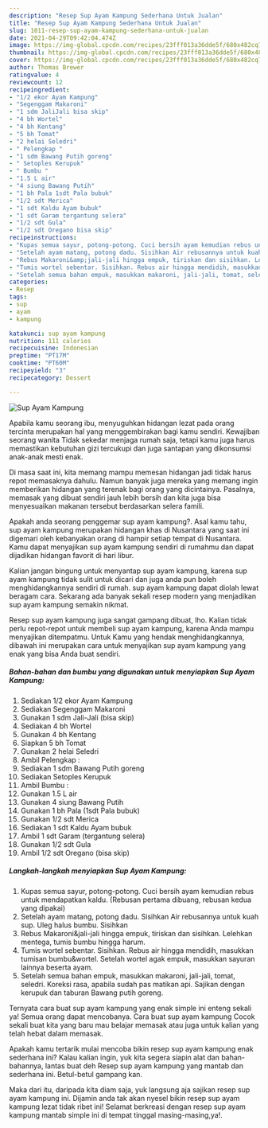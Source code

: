 ```yaml
---
description: "Resep Sup Ayam Kampung Sederhana Untuk Jualan"
title: "Resep Sup Ayam Kampung Sederhana Untuk Jualan"
slug: 1011-resep-sup-ayam-kampung-sederhana-untuk-jualan
date: 2021-04-29T09:42:04.474Z
image: https://img-global.cpcdn.com/recipes/23fff013a36dde5f/680x482cq70/sup-ayam-kampung-foto-resep-utama.jpg
thumbnail: https://img-global.cpcdn.com/recipes/23fff013a36dde5f/680x482cq70/sup-ayam-kampung-foto-resep-utama.jpg
cover: https://img-global.cpcdn.com/recipes/23fff013a36dde5f/680x482cq70/sup-ayam-kampung-foto-resep-utama.jpg
author: Thomas Brewer
ratingvalue: 4
reviewcount: 12
recipeingredient:
- "1/2 ekor Ayam Kampung"
- "Segenggam Makaroni"
- "1 sdm JaliJali bisa skip"
- "4 bh Wortel"
- "4 bh Kentang"
- "5 bh Tomat"
- "2 helai Seledri"
- " Pelengkap "
- "1 sdm Bawang Putih goreng"
- " Setoples Kerupuk"
- " Bumbu "
- "1.5 L air"
- "4 siung Bawang Putih"
- "1 bh Pala 1sdt Pala bubuk"
- "1/2 sdt Merica"
- "1 sdt Kaldu Ayam bubuk"
- "1 sdt Garam tergantung selera"
- "1/2 sdt Gula"
- "1/2 sdt Oregano bisa skip"
recipeinstructions:
- "Kupas semua sayur, potong-potong. Cuci bersih ayam kemudian rebus untuk mendapatkan kaldu. (Rebusan pertama dibuang, rebusan kedua yang dipakai)"
- "Setelah ayam matang, potong dadu. Sisihkan Air rebusannya untuk kuah sup. Uleg halus bumbu. Sisihkan"
- "Rebus Makaroni&amp;jali-jali hingga empuk, tiriskan dan sisihkan. Lelehkan mentega, tumis bumbu hingga harum."
- "Tumis wortel sebentar. Sisihkan. Rebus air hingga mendidih, masukkan tumisan bumbu&amp;wortel. Setelah wortel agak empuk, masukkan sayuran lainnya beserta ayam."
- "Setelah semua bahan empuk, masukkan makaroni, jali-jali, tomat, seledri. Koreksi rasa, apabila sudah pas matikan api. Sajikan dengan kerupuk dan taburan Bawang putih goreng."
categories:
- Resep
tags:
- sup
- ayam
- kampung

katakunci: sup ayam kampung 
nutrition: 111 calories
recipecuisine: Indonesian
preptime: "PT17M"
cooktime: "PT60M"
recipeyield: "3"
recipecategory: Dessert

---
```



![Sup Ayam Kampung](https://img-global.cpcdn.com/recipes/23fff013a36dde5f/680x482cq70/sup-ayam-kampung-foto-resep-utama.jpg)

Apabila kamu seorang ibu, menyuguhkan hidangan lezat pada orang tercinta merupakan hal yang menggembirakan bagi kamu sendiri. Kewajiban seorang  wanita Tidak sekedar menjaga rumah saja, tetapi kamu juga harus memastikan kebutuhan gizi tercukupi dan juga santapan yang dikonsumsi anak-anak mesti enak.

Di masa  saat ini, kita memang mampu memesan hidangan jadi tidak harus repot memasaknya dahulu. Namun banyak juga mereka yang memang ingin memberikan hidangan yang terenak bagi orang yang dicintainya. Pasalnya, memasak yang dibuat sendiri jauh lebih bersih dan kita juga bisa menyesuaikan makanan tersebut berdasarkan selera famili. 



Apakah anda seorang penggemar sup ayam kampung?. Asal kamu tahu, sup ayam kampung merupakan hidangan khas di Nusantara yang saat ini digemari oleh kebanyakan orang di hampir setiap tempat di Nusantara. Kamu dapat menyajikan sup ayam kampung sendiri di rumahmu dan dapat dijadikan hidangan favorit di hari libur.

Kalian jangan bingung untuk menyantap sup ayam kampung, karena sup ayam kampung tidak sulit untuk dicari dan juga anda pun boleh menghidangkannya sendiri di rumah. sup ayam kampung dapat diolah lewat beragam cara. Sekarang ada banyak sekali resep modern yang menjadikan sup ayam kampung semakin nikmat.

Resep sup ayam kampung juga sangat gampang dibuat, lho. Kalian tidak perlu repot-repot untuk membeli sup ayam kampung, karena Anda mampu menyajikan ditempatmu. Untuk Kamu yang hendak menghidangkannya, dibawah ini merupakan cara untuk menyajikan sup ayam kampung yang enak yang bisa Anda buat sendiri.

<!--inarticleads1-->

##### Bahan-bahan dan bumbu yang digunakan untuk menyiapkan Sup Ayam Kampung:

1. Sediakan 1/2 ekor Ayam Kampung
1. Sediakan Segenggam Makaroni
1. Gunakan 1 sdm Jali-Jali (bisa skip)
1. Sediakan 4 bh Wortel
1. Gunakan 4 bh Kentang
1. Siapkan 5 bh Tomat
1. Gunakan 2 helai Seledri
1. Ambil  Pelengkap :
1. Sediakan 1 sdm Bawang Putih goreng
1. Sediakan  Setoples Kerupuk
1. Ambil  Bumbu :
1. Gunakan 1.5 L air
1. Gunakan 4 siung Bawang Putih
1. Gunakan 1 bh Pala (1sdt Pala bubuk)
1. Gunakan 1/2 sdt Merica
1. Sediakan 1 sdt Kaldu Ayam bubuk
1. Ambil 1 sdt Garam (tergantung selera)
1. Gunakan 1/2 sdt Gula
1. Ambil 1/2 sdt Oregano (bisa skip)




<!--inarticleads2-->

##### Langkah-langkah menyiapkan Sup Ayam Kampung:

1. Kupas semua sayur, potong-potong. Cuci bersih ayam kemudian rebus untuk mendapatkan kaldu. (Rebusan pertama dibuang, rebusan kedua yang dipakai)
1. Setelah ayam matang, potong dadu. Sisihkan Air rebusannya untuk kuah sup. Uleg halus bumbu. Sisihkan
1. Rebus Makaroni&amp;jali-jali hingga empuk, tiriskan dan sisihkan. Lelehkan mentega, tumis bumbu hingga harum.
1. Tumis wortel sebentar. Sisihkan. Rebus air hingga mendidih, masukkan tumisan bumbu&amp;wortel. Setelah wortel agak empuk, masukkan sayuran lainnya beserta ayam.
1. Setelah semua bahan empuk, masukkan makaroni, jali-jali, tomat, seledri. Koreksi rasa, apabila sudah pas matikan api. Sajikan dengan kerupuk dan taburan Bawang putih goreng.




Ternyata cara buat sup ayam kampung yang enak simple ini enteng sekali ya! Semua orang dapat mencobanya. Cara buat sup ayam kampung Cocok sekali buat kita yang baru mau belajar memasak atau juga untuk kalian yang telah hebat dalam memasak.

Apakah kamu tertarik mulai mencoba bikin resep sup ayam kampung enak sederhana ini? Kalau kalian ingin, yuk kita segera siapin alat dan bahan-bahannya, lantas buat deh Resep sup ayam kampung yang mantab dan sederhana ini. Betul-betul gampang kan. 

Maka dari itu, daripada kita diam saja, yuk langsung aja sajikan resep sup ayam kampung ini. Dijamin anda tak akan nyesel bikin resep sup ayam kampung lezat tidak ribet ini! Selamat berkreasi dengan resep sup ayam kampung mantab simple ini di tempat tinggal masing-masing,ya!.

